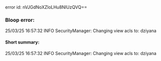 error id: nVJGdNoXZloLHu8NIUzQVQ==
### Bloop error:

25/03/25 16:57:32 INFO SecurityManager: Changing view acls to: dziyana
#### Short summary: 

25/03/25 16:57:32 INFO SecurityManager: Changing view acls to: dziyana